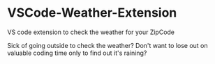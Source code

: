 # VSCode-Weather-Extension
VS code extension to check the weather for your ZipCode

Sick of going outside to check the weather? Don't want to lose out on valuable coding time only to find out it's raining?


